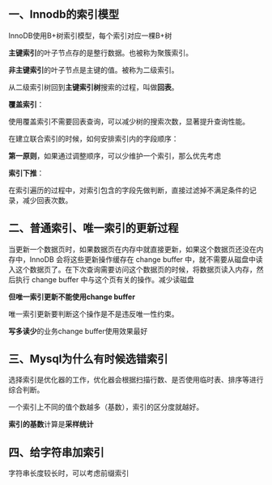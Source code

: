 ## 一、Innodb的索引模型

InnoDB使用B+树索引模型，每个索引对应一棵B+树

**主键索引**的叶子节点存的是整行数据。也被称为聚簇索引。

**非主键索引**的叶子节点是主键的值。被称为二级索引。

从二级索引树回到**主键索引树**搜索的过程，叫做**回表**。

**覆盖索引**：

使用覆盖索引不需要回表查询，可以减少树的搜索次数，显著提升查询性能。



在建立联合索引的时候，如何安排索引内的字段顺序：

**第一原则**，如果通过调整顺序，可以少维护一个索引，那么优先考虑



**索引下推**：

在索引遍历的过程中，对索引包含的字段先做判断，直接过滤掉不满足条件的记录，减少回表次数。



## 二、普通索引、唯一索引的更新过程

当更新一个数据页时，如果数据页在内存中就直接更新，如果这个数据页还没在内存中，InnoDB 会将这些更新操作缓存在 change buffer 中，就不需要从磁盘中读入这个数据页了。在下次查询需要访问这个数据页的时候，将数据页读入内存，然后执行 change buffer 中与这个页有关的操作。减少读磁盘

**但唯一索引更新不能使用change buffer**

唯一索引更新要判断这个操作是不是违反唯一性约束。

**写多读少**的业务change buffer使用效果最好



## 三、Mysql为什么有时候选错索引

选择索引是优化器的工作，优化器会根据扫描行数、是否使用临时表、排序等进行综合判断。

一个索引上不同的值个数越多（基数），索引的区分度就越好。

**索引的基数**计算是**采样统计**



## 四、给字符串加索引

字符串长度较长时，可以考虑前缀索引